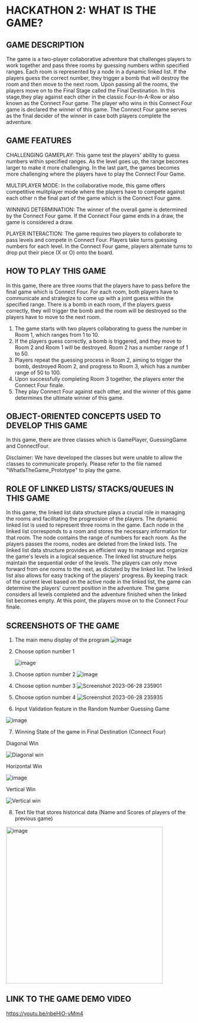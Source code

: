 # HACKATHON 2: WHAT IS THE GAME?
## GAME DESCRIPTION
The game is a two-player collaborative adventure that challenges players to work together and pass three rooms by guessing numbers within specified ranges. Each room is represented by a node in a dynamic linked list. If the players guess the correct number, they trigger a bomb that will destroy the room and then move to the next room. Upon passing all the rooms, the players move on to the Final Stage called the Final Destination. In this stage,they play against each other in the classic Four-In-A-Row or also known as the Connect Four game. The player who wins in this Connect Four game is declared the winner of this game. The Connect Four game serves as the final decider of the winner in case both players complete the adventure.
## GAME FEATURES
CHALLENGING GAMEPLAY:
This game test the players' ability to guess numbers within specified ranges. As the level goes up, the range becomes larger to make it more challenging. In the last part, the games becomes more challenging where the players have to play the Connect Four Game.

MULTIPLAYER MODE:
In the collaborative mode, this game offers competitive mulitplayer mode where the players have to compete against each other n the final part of the game which is the Connect Four game.

WINNING DETERMINATION:
The winner of the overall game is determined by the Connect Four game.
If the Connect Four game ends in a draw, the game is considered a draw.

PLAYER INTERACTION:
The game requires two players to collaborate to pass levels and compete in Connect Four.
Players take turns guessing numbers for each level.
In the Connect Four game, players alternate turns to drop put their piece (X or O) onto the board.

## HOW TO PLAY THIS GAME
In this game, there are three rooms that the players have to pass before the final game which is Connect Four. For each room, both players have to communicate and strategize to come up with a joint guess within the specified range. There is a bomb in each room, if the players guess correctly, they will trigger the bomb and the room will be destroyed so the players have to move to the next room.
1.	The game starts with two players collaborating to guess the number in Room 1, which ranges from 1 to 10.
2.	If the players guess correctly, a bomb is triggered, and they move to Room 2 and Room 1 will be destroyed. Room 2 has a number range of 1 to 50.
3.	Players repeat the guessing process in Room 2, aiming to trigger the bomb, destroyed Room 2, and progress to Room 3, which has a number range of 50 to 100.
4.	Upon successfully completing Room 3 together, the players enter the Connect Four finale.
5.	They play Connect Four against each other, and the winner of this game determines the ultimate winner of this game.

## OBJECT-ORIENTED CONCEPTS USED TO DEVELOP THIS GAME
In this game, there are three classes which is GamePlayer, GuessingGame and ConnectFour.

Disclaimer:
We have developed the classes but were unable to allow the classes to communicate properly. Please refer to the file named "WhatIsTheGame_Prototype" to play the game.

## ROLE OF LINKED LISTS/ STACKS/QUEUES IN THIS GAME
In this game, the linked list data structure plays a crucial role in managing the rooms and facilitating the progression of the players. The dynamic linked list is used to represent three rooms in the game. Each node in the linked list corresponds to a room and stores the necessary information for that room. The node contains the range of numbers for each room. As the players passes the rooms, nodes are deleted from the linked lists. The linked list data structure provides an efficient way to manage and organize the game's levels in a logical sequence. The linked list structure helps maintain the sequential order of the levels. The players can only move forward from one rooms to the next, as dictated by the linked list. The linked list also allows for easy tracking of the players' progress. By keeping track of the current level based on the active node in the linked list, the game can determine the players' current position in the adventure. The game considers all levels completed and the adventure finished when the linked list becomes empty. At this point, the players move on to the Connect Four finale.

## SCREENSHOTS OF THE GAME 
1. The main menu display of the program
   ![image](https://github.com/alyanadhirah00/HACKATHON-2-GROUP-48/assets/117891942/d9c1e4ee-5f3e-4e8e-9af6-36646695af1c)

2. Choose option number 1

    ![image](https://github.com/alyanadhirah00/HACKATHON-2-GROUP-48/assets/117891942/726d6929-e5ec-4e17-be4e-8840e1a4426f)

4. Choose option number 2
![image](https://github.com/alyanadhirah00/HACKATHON-2-GROUP-48/assets/117891942/80ee5395-cf8a-4e37-b3fd-41bed591034c)

5. Choose option number 3
   ![Screenshot 2023-06-28 235901](https://github.com/alyanadhirah00/HACKATHON-2-GROUP-48/assets/117891942/a8eae52e-2c52-4895-adb1-6df2a1ea3544)

5. Choose option number 4
![Screenshot 2023-06-28 235935](https://github.com/alyanadhirah00/HACKATHON-2-GROUP-48/assets/117891942/a846b57c-8cb8-4c5a-b355-e443d5025b0e)


6. Input Validation feature in the Random Number Guessing Game

![image](https://github.com/alyanadhirah00/HACKATHON-2-GROUP-48/assets/121533158/39f546a7-6f4b-4ba1-b4d0-9096787f6ccf)


7. Winning State of the game in Final Destination (Connect Four)

Diagonal Win

![Diagonal win](https://github.com/alyanadhirah00/HACKATHON-2-GROUP-48/assets/121533158/9d0262af-a34a-4fc2-b360-36ecfd603bf1)


Horizontal Win

![image](https://github.com/alyanadhirah00/HACKATHON-2-GROUP-48/assets/121533158/f6a54b0c-ea68-47f0-9fe6-e8ffd850d9a9)


Vertical Win

![Vertical win](https://github.com/alyanadhirah00/HACKATHON-2-GROUP-48/assets/121533158/08ab5367-f3db-41b1-9d9f-b2607be7f925)



8. Text file that stores historical data (Name and Scores of players of the previous game)

<img width="423" alt="image" src="https://github.com/alyanadhirah00/HACKATHON-2-GROUP-48/assets/121533158/011779c8-77fc-42c6-b5b7-2617c423e488">

















## LINK TO THE GAME DEMO VIDEO

https://youtu.be/nbeHiO-yMm4
